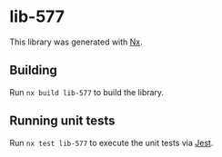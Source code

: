 # lib-577

This library was generated with [Nx](https://nx.dev).

## Building

Run `nx build lib-577` to build the library.

## Running unit tests

Run `nx test lib-577` to execute the unit tests via [Jest](https://jestjs.io).
